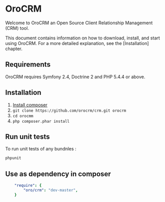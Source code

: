 OroCRM
========================

Welcome to OroCRM an Open Source Client Relationship Management (CRM) tool.

This document contains information on how to download, install, and start
using OroCRM. For a more detailed explanation, see the [Installation]
chapter.

Requirements
------------

OroCRM requires Symfony 2.4, Doctrine 2 and PHP 5.4.4 or above.

Installation
------------

1. [Install composer](http://getcomposer.org/download/)
2. `git clone https://github.com/orocrm/crm.git orocrm`
3. `cd orocmm`
4. `php composer.phar install`

Run unit tests
--------------

To run unit tests of any bundnles :

```bash
phpunit
```

Use as dependency in composer
-----------------------------

```yaml
    "require": {
        "oro/crm": "dev-master",
    }
```

